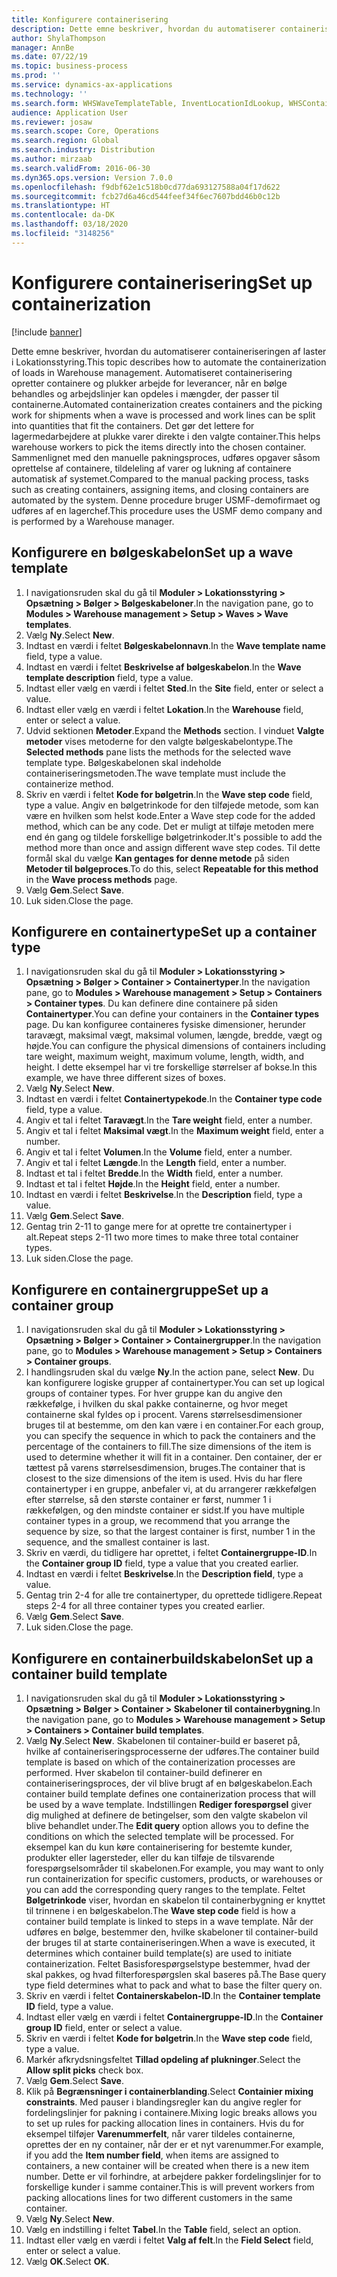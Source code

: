 ```yaml
---
title: Konfigurere containerisering
description: Dette emne beskriver, hvordan du automatiserer containeriseringen af laster i Lokationsstyring.
author: ShylaThompson
manager: AnnBe
ms.date: 07/22/19
ms.topic: business-process
ms.prod: ''
ms.service: dynamics-ax-applications
ms.technology: ''
ms.search.form: WHSWaveTemplateTable, InventLocationIdLookup, WHSContainerType, WHSContainerGroup, WHSContainerizationTable, WHSContainerizationBreak, WHSCreateContainerBreak
audience: Application User
ms.reviewer: josaw
ms.search.scope: Core, Operations
ms.search.region: Global
ms.search.industry: Distribution
ms.author: mirzaab
ms.search.validFrom: 2016-06-30
ms.dyn365.ops.version: Version 7.0.0
ms.openlocfilehash: f9dbf62e1c518b0cd77da693127588a04f17d622
ms.sourcegitcommit: fcb27d6a46cd544feef34f6ec7607bdd46b0c12b
ms.translationtype: HT
ms.contentlocale: da-DK
ms.lasthandoff: 03/18/2020
ms.locfileid: "3148256"
---
```

# <a name="set-up-containerization"></a><span data-ttu-id="2888b-103">Konfigurere containerisering</span><span class="sxs-lookup"><span data-stu-id="2888b-103">Set up containerization</span></span>

[!include [banner](../../includes/banner.md)]

<span data-ttu-id="2888b-104">Dette emne beskriver, hvordan du automatiserer containeriseringen af laster i Lokationsstyring.</span><span class="sxs-lookup"><span data-stu-id="2888b-104">This topic describes how to automate the containerization of loads in Warehouse management.</span></span> <span data-ttu-id="2888b-105">Automatiseret containerisering opretter containere og plukker arbejde for leverancer, når en bølge behandles og arbejdslinjer kan opdeles i mængder, der passer til containerne.</span><span class="sxs-lookup"><span data-stu-id="2888b-105">Automated containerization creates containers and the picking work for shipments when a wave is processed and work lines can be split into quantities that fit the containers.</span></span> <span data-ttu-id="2888b-106">Det gør det lettere for lagermedarbejdere at plukke varer direkte i den valgte container.</span><span class="sxs-lookup"><span data-stu-id="2888b-106">This helps warehouse workers to pick the items directly into the chosen container.</span></span> <span data-ttu-id="2888b-107">Sammenlignet med den manuelle pakningsproces, udføres opgaver såsom oprettelse af containere, tildeleling af varer og lukning af containere automatisk af systemet.</span><span class="sxs-lookup"><span data-stu-id="2888b-107">Compared to the manual packing process, tasks such as creating containers, assigning items, and closing containers are automated by the system.</span></span> <span data-ttu-id="2888b-108">Denne procedure bruger USMF-demofirmaet og udføres af en lagerchef.</span><span class="sxs-lookup"><span data-stu-id="2888b-108">This procedure uses the USMF demo company and is performed by a Warehouse manager.</span></span>


## <a name="set-up-a-wave-template"></a><span data-ttu-id="2888b-109">Konfigurere en bølgeskabelon</span><span class="sxs-lookup"><span data-stu-id="2888b-109">Set up a wave template</span></span>
1. <span data-ttu-id="2888b-110">I navigationsruden skal du gå til **Moduler > Lokationsstyring > Opsætning > Bølger > Bølgeskabeloner**.</span><span class="sxs-lookup"><span data-stu-id="2888b-110">In the navigation pane, go to **Modules > Warehouse management > Setup > Waves > Wave templates**.</span></span>
2. <span data-ttu-id="2888b-111">Vælg **Ny**.</span><span class="sxs-lookup"><span data-stu-id="2888b-111">Select **New**.</span></span>
3. <span data-ttu-id="2888b-112">Indtast en værdi i feltet **Bølgeskabelonnavn**.</span><span class="sxs-lookup"><span data-stu-id="2888b-112">In the **Wave template name** field, type a value.</span></span>
4. <span data-ttu-id="2888b-113">Indtast en værdi i feltet **Beskrivelse af bølgeskabelon**.</span><span class="sxs-lookup"><span data-stu-id="2888b-113">In the **Wave template description** field, type a value.</span></span>
5. <span data-ttu-id="2888b-114">Indtast eller vælg en værdi i feltet **Sted**.</span><span class="sxs-lookup"><span data-stu-id="2888b-114">In the **Site** field, enter or select a value.</span></span>
6. <span data-ttu-id="2888b-115">Indtast eller vælg en værdi i feltet **Lokation**.</span><span class="sxs-lookup"><span data-stu-id="2888b-115">In the **Warehouse** field, enter or select a value.</span></span>
7. <span data-ttu-id="2888b-116">Udvid sektionen **Metoder**.</span><span class="sxs-lookup"><span data-stu-id="2888b-116">Expand the **Methods** section.</span></span> <span data-ttu-id="2888b-117">I vinduet **Valgte metoder** vises metoderne for den valgte bølgeskabelontype.</span><span class="sxs-lookup"><span data-stu-id="2888b-117">The **Selected methods** pane lists the methods for the selected wave template type.</span></span> <span data-ttu-id="2888b-118">Bølgeskabelonen skal indeholde containeriseringsmetoden.</span><span class="sxs-lookup"><span data-stu-id="2888b-118">The wave template must include the containerize method.</span></span>  
8. <span data-ttu-id="2888b-119">Skriv en værdi i feltet **Kode for bølgetrin**.</span><span class="sxs-lookup"><span data-stu-id="2888b-119">In the **Wave step code** field, type a value.</span></span> <span data-ttu-id="2888b-120">Angiv en bølgetrinkode for den tilføjede metode, som kan være en hvilken som helst kode.</span><span class="sxs-lookup"><span data-stu-id="2888b-120">Enter a Wave step code for the added method, which can be any code.</span></span> <span data-ttu-id="2888b-121">Det er muligt at tilføje metoden mere end én gang og tildele forskellige bølgetrinkoder.</span><span class="sxs-lookup"><span data-stu-id="2888b-121">It's possible to add the method more than once and assign different wave step codes.</span></span> <span data-ttu-id="2888b-122">Til dette formål skal du vælge **Kan gentages for denne metode** på siden **Metoder til bølgeproces**.</span><span class="sxs-lookup"><span data-stu-id="2888b-122">To do this, select **Repeatable for this method** in the **Wave process methods** page.</span></span>  
9. <span data-ttu-id="2888b-123">Vælg **Gem**.</span><span class="sxs-lookup"><span data-stu-id="2888b-123">Select **Save**.</span></span>
10. <span data-ttu-id="2888b-124">Luk siden.</span><span class="sxs-lookup"><span data-stu-id="2888b-124">Close the page.</span></span>

## <a name="set-up-a-container-type"></a><span data-ttu-id="2888b-125">Konfigurere en containertype</span><span class="sxs-lookup"><span data-stu-id="2888b-125">Set up a container type</span></span>
1. <span data-ttu-id="2888b-126">I navigationsruden skal du gå til **Moduler > Lokationsstyring > Opsætning > Bølger > Container > Containertyper**.</span><span class="sxs-lookup"><span data-stu-id="2888b-126">In the navigation pane, go to **Modules > Warehouse management > Setup > Containers > Container types**.</span></span> <span data-ttu-id="2888b-127">Du kan definere dine containere på siden **Containertyper**.</span><span class="sxs-lookup"><span data-stu-id="2888b-127">You can define your containers in the **Container types** page.</span></span> <span data-ttu-id="2888b-128">Du kan konfiguree containeres fysiske dimensioner, herunder taravægt, maksimal vægt, maksimal volumen, længde, bredde, vægt og højde.</span><span class="sxs-lookup"><span data-stu-id="2888b-128">You can configure the physical dimensions of containers including tare weight, maximum weight, maximum volume, length, width, and height.</span></span> <span data-ttu-id="2888b-129">I dette eksempel har vi tre forskellige størrelser af bokse.</span><span class="sxs-lookup"><span data-stu-id="2888b-129">In this example, we have three different sizes of boxes.</span></span>  
2. <span data-ttu-id="2888b-130">Vælg **Ny**.</span><span class="sxs-lookup"><span data-stu-id="2888b-130">Select **New**.</span></span>
3. <span data-ttu-id="2888b-131">Indtast en værdi i feltet **Containertypekode**.</span><span class="sxs-lookup"><span data-stu-id="2888b-131">In the **Container type code** field, type a value.</span></span>
4. <span data-ttu-id="2888b-132">Angiv et tal i feltet **Taravægt**.</span><span class="sxs-lookup"><span data-stu-id="2888b-132">In the **Tare weight** field, enter a number.</span></span>
5. <span data-ttu-id="2888b-133">Angiv et tal i feltet **Maksimal vægt**.</span><span class="sxs-lookup"><span data-stu-id="2888b-133">In the **Maximum weight** field, enter a number.</span></span>
6. <span data-ttu-id="2888b-134">Angiv et tal i feltet **Volumen**.</span><span class="sxs-lookup"><span data-stu-id="2888b-134">In the **Volume** field, enter a number.</span></span>
7. <span data-ttu-id="2888b-135">Angiv et tal i feltet **Længde**.</span><span class="sxs-lookup"><span data-stu-id="2888b-135">In the **Length** field, enter a number.</span></span>
8. <span data-ttu-id="2888b-136">Indtast et tal i feltet **Bredde**.</span><span class="sxs-lookup"><span data-stu-id="2888b-136">In the **Width** field, enter a number.</span></span>
9. <span data-ttu-id="2888b-137">Indtast et tal i feltet **Højde**.</span><span class="sxs-lookup"><span data-stu-id="2888b-137">In the **Height** field, enter a number.</span></span>
10. <span data-ttu-id="2888b-138">Indtast en værdi i feltet **Beskrivelse**.</span><span class="sxs-lookup"><span data-stu-id="2888b-138">In the **Description** field, type a value.</span></span>
11. <span data-ttu-id="2888b-139">Vælg **Gem**.</span><span class="sxs-lookup"><span data-stu-id="2888b-139">Select **Save**.</span></span>
13. <span data-ttu-id="2888b-140">Gentag trin 2-11 to gange mere for at oprette tre containertyper i alt.</span><span class="sxs-lookup"><span data-stu-id="2888b-140">Repeat steps 2-11 two more times to make three total container types.</span></span>
14. <span data-ttu-id="2888b-141">Luk siden.</span><span class="sxs-lookup"><span data-stu-id="2888b-141">Close the page.</span></span>

## <a name="set-up-a-container-group"></a><span data-ttu-id="2888b-142">Konfigurere en containergruppe</span><span class="sxs-lookup"><span data-stu-id="2888b-142">Set up a container group</span></span>
1. <span data-ttu-id="2888b-143">I navigationsruden skal du gå til **Moduler > Lokationsstyring > Opsætning > Bølger > Container > Containergrupper**.</span><span class="sxs-lookup"><span data-stu-id="2888b-143">In the navigation pane, go to **Modules > Warehouse management > Setup > Containers > Container groups**.</span></span>
2. <span data-ttu-id="2888b-144">I handlingsruden skal du vælge **Ny**.</span><span class="sxs-lookup"><span data-stu-id="2888b-144">In the action pane, select **New**.</span></span> <span data-ttu-id="2888b-145">Du kan konfigurere logiske grupper af containertyper.</span><span class="sxs-lookup"><span data-stu-id="2888b-145">You can set up logical groups of container types.</span></span> <span data-ttu-id="2888b-146">For hver gruppe kan du angive den rækkefølge, i hvilken du skal pakke containerne, og hvor meget containerne skal fyldes op i procent. Varens størrelsesdimensioner bruges til at bestemme, om den kan være i en container.</span><span class="sxs-lookup"><span data-stu-id="2888b-146">For each group, you can specify the sequence in which to pack the containers and the percentage of the containers to fill.The size dimensions of the item is used to determine whether it will fit in a container.</span></span> <span data-ttu-id="2888b-147">Den container, der er tættest på varens størrelsesdimension, bruges.</span><span class="sxs-lookup"><span data-stu-id="2888b-147">The container that is closest to the size dimensions of the item is used.</span></span> <span data-ttu-id="2888b-148">Hvis du har flere containertyper i en gruppe, anbefaler vi, at du arrangerer rækkefølgen efter størrelse, så den største container er først, nummer 1 i rækkefølgen, og den mindste container er sidst.</span><span class="sxs-lookup"><span data-stu-id="2888b-148">If you have multiple container types in a group, we recommend that you arrange the sequence by size, so that the largest container is first, number 1 in the sequence, and the smallest container is last.</span></span>    
3. <span data-ttu-id="2888b-149">Skriv en værdi, du tidligere har oprettet, i feltet **Containergruppe-ID**.</span><span class="sxs-lookup"><span data-stu-id="2888b-149">In the **Container group ID** field, type a value that you created earlier.</span></span>
4. <span data-ttu-id="2888b-150">Indtast en værdi i feltet **Beskrivelse**.</span><span class="sxs-lookup"><span data-stu-id="2888b-150">In the **Description field**, type a value.</span></span>
5. <span data-ttu-id="2888b-151">Gentag trin 2-4 for alle tre containertyper, du oprettede tidligere.</span><span class="sxs-lookup"><span data-stu-id="2888b-151">Repeat steps 2-4 for all three container types you created earlier.</span></span>
6. <span data-ttu-id="2888b-152">Vælg **Gem**.</span><span class="sxs-lookup"><span data-stu-id="2888b-152">Select **Save**.</span></span>
7. <span data-ttu-id="2888b-153">Luk siden.</span><span class="sxs-lookup"><span data-stu-id="2888b-153">Close the page.</span></span>

## <a name="set-up-a-container-build-template"></a><span data-ttu-id="2888b-154">Konfigurere en containerbuildskabelon</span><span class="sxs-lookup"><span data-stu-id="2888b-154">Set up a container build template</span></span>
1. <span data-ttu-id="2888b-155">I navigationsruden skal du gå til **Moduler > Lokationsstyring > Opsætning > Bølger > Container > Skabeloner til containerbygning**.</span><span class="sxs-lookup"><span data-stu-id="2888b-155">In the navigation pane, go to **Modules > Warehouse management > Setup > Containers > Container build templates**.</span></span>
2. <span data-ttu-id="2888b-156">Vælg **Ny**.</span><span class="sxs-lookup"><span data-stu-id="2888b-156">Select **New**.</span></span> <span data-ttu-id="2888b-157">Skabelonen til container-build er baseret på, hvilke af containeriseringsprocesserne der udføres.</span><span class="sxs-lookup"><span data-stu-id="2888b-157">The container build template is based on which of the containerization processes are performed.</span></span> <span data-ttu-id="2888b-158">Hver skabelon til container-build definerer en containeriseringsproces, der vil blive brugt af en bølgeskabelon.</span><span class="sxs-lookup"><span data-stu-id="2888b-158">Each container build template defines one containerization process that will be used by a wave template.</span></span> <span data-ttu-id="2888b-159">Indstillingen **Rediger forespørgsel** giver dig mulighed at definere de betingelser, som den valgte skabelon vil blive behandlet under.</span><span class="sxs-lookup"><span data-stu-id="2888b-159">The **Edit query** option allows you to define the conditions on which the selected template will be processed.</span></span> <span data-ttu-id="2888b-160">For eksempel kan du kun køre containerisering for bestemte kunder, produkter eller lagersteder, eller du kan tilføje de tilsvarende forespørgselsområder til skabelonen.</span><span class="sxs-lookup"><span data-stu-id="2888b-160">For example, you may want to only run containerization for specific customers, products, or warehouses or you can add the corresponding query ranges to the template.</span></span> <span data-ttu-id="2888b-161">Feltet **Bølgetrinkode** viser, hvordan en skabelon til containerbygning er knyttet til trinnene i en bølgeskabelon.</span><span class="sxs-lookup"><span data-stu-id="2888b-161">The **Wave step code** field is how a container build template is linked to steps in a wave template.</span></span> <span data-ttu-id="2888b-162">Når der udføres en bølge, bestemmer den, hvilke skabeloner til container-build der bruges til at starte containeriseringen.</span><span class="sxs-lookup"><span data-stu-id="2888b-162">When a wave is executed, it determines which container build template(s) are used to initiate containerization.</span></span> <span data-ttu-id="2888b-163">Feltet Basisforespørgselstype bestemmer, hvad der skal pakkes, og hvad filterforespørgslen skal baseres på.</span><span class="sxs-lookup"><span data-stu-id="2888b-163">The Base query type field determines what to pack and what to base the filter query on.</span></span> 
3. <span data-ttu-id="2888b-164">Skriv en værdi i feltet **Containerskabelon-ID**.</span><span class="sxs-lookup"><span data-stu-id="2888b-164">In the **Container template ID** field, type a value.</span></span>
4. <span data-ttu-id="2888b-165">Indtast eller vælg en værdi i feltet **Containergruppe-ID**.</span><span class="sxs-lookup"><span data-stu-id="2888b-165">In the **Container group ID** field, enter or select a value.</span></span>
5. <span data-ttu-id="2888b-166">Skriv en værdi i feltet **Kode for bølgetrin**.</span><span class="sxs-lookup"><span data-stu-id="2888b-166">In the **Wave step code** field, type a value.</span></span>
6. <span data-ttu-id="2888b-167">Markér afkrydsningsfeltet **Tillad opdeling af plukninger**.</span><span class="sxs-lookup"><span data-stu-id="2888b-167">Select the **Allow split picks** check box.</span></span>
7. <span data-ttu-id="2888b-168">Vælg **Gem**.</span><span class="sxs-lookup"><span data-stu-id="2888b-168">Select **Save**.</span></span>
8. <span data-ttu-id="2888b-169">Klik på **Begrænsninger i containerblanding**.</span><span class="sxs-lookup"><span data-stu-id="2888b-169">Select **Containier mixing constraints**.</span></span> <span data-ttu-id="2888b-170">Med pauser i blandingsregler kan du angive regler for fordelingslinjer for pakning i containere.</span><span class="sxs-lookup"><span data-stu-id="2888b-170">Mixing logic breaks allows you to set up rules for packing allocation lines in containers.</span></span> <span data-ttu-id="2888b-171">Hvis du for eksempel tilføjer **Varenummerfelt**, når varer tildeles containerne, oprettes der en ny container, når der er et nyt varenummer.</span><span class="sxs-lookup"><span data-stu-id="2888b-171">For example, if you add the **Item number field**, when items are assigned to containers, a new container will be created when there is a new item number.</span></span> <span data-ttu-id="2888b-172">Dette er vil forhindre, at arbejdere pakker fordelingslinjer for to forskellige kunder i samme container.</span><span class="sxs-lookup"><span data-stu-id="2888b-172">This is will prevent workers from packing allocations lines for two different customers in the same container.</span></span>  
9. <span data-ttu-id="2888b-173">Vælg **Ny**.</span><span class="sxs-lookup"><span data-stu-id="2888b-173">Select **New**.</span></span>
10. <span data-ttu-id="2888b-174">Vælg en indstilling i feltet **Tabel**.</span><span class="sxs-lookup"><span data-stu-id="2888b-174">In the **Table** field, select an option.</span></span>
11. <span data-ttu-id="2888b-175">Indtast eller vælg en værdi i feltet **Valg af felt**.</span><span class="sxs-lookup"><span data-stu-id="2888b-175">In the **Field Select** field, enter or select a value.</span></span>
12. <span data-ttu-id="2888b-176">Vælg **OK**.</span><span class="sxs-lookup"><span data-stu-id="2888b-176">Select **OK**.</span></span>

